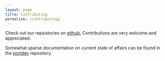 ```yaml
---
layout: page
title: Contributing
permalink: /contributing/
---
```


Check out our repsistories on [github.][gh] Contributions are very welcome and appreciated.

Somewhat sparse documentation on current state of affairs can be found in the [portdev][pd] repository.

[gh]:       http://github.com/FreeWebOS
[pd]:       http://github.com/FreeWebOS/freewebos-portdev/
